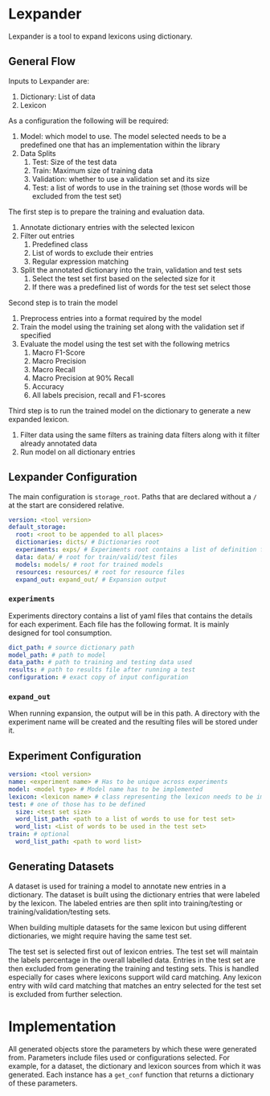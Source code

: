# Lexpander

Lexpander is a tool to expand lexicons using dictionary.

## General Flow

Inputs to Lexpander are:
1. Dictionary: List of data
2. Lexicon

As a configuration the following will be required:
1. Model: which model to use. The model selected needs to be a predefined one that has an implementation within 
the library
2. Data Splits
   1. Test: Size of the test data
   2. Train: Maximum size of training data
   3. Validation: whether to use a validation set and its size
   4. Test: a list of words to use in the training set (those words will be excluded from the test set)

The first step is to prepare the training and evaluation data.
1. Annotate dictionary entries with the selected lexicon
2. Filter out entries
   1. Predefined class
   2. List of words to exclude their entries
   3. Regular expression matching
3. Split the annotated dictionary into the train, validation and test sets
   1. Select the test set first based on the selected size for it
   2. If there was a predefined list of words for the test set select those

Second step is to train the model
1. Preprocess entries into a format required by the model
2. Train the model using the training set along with the validation set if specified
3. Evaluate the model using the test set with the following metrics
   1. Macro F1-Score
   2. Macro Precision
   3. Macro Recall
   4. Macro Precision at 90% Recall
   5. Accuracy
   6. All labels precision, recall and F1-scores

Third step is to run the trained model on the dictionary to generate a new expanded lexicon.
1. Filter data using the same filters as training data filters along with it filter already annotated data
2. Run model on all dictionary entries

## Lexpander Configuration

The main configuration is `storage_root`.
Paths that are declared without a `/` at the start are considered relative.

```yaml
version: <tool version>
default_storage:
  root: <root to be appended to all places>
  dictionaries: dicts/ # Dictionaries root
  experiments: exps/ # Experiments root contains a list of definition files for each
  data: data/ # root for train/valid/test files
  models: models/ # root for trained models
  resources: resources/ # root for resource files
  expand_out: expand_out/ # Expansion output
```

### `experiments`

Experiments directory contains a list of yaml files that contains the details for each experiment.
Each file has the following format.
It is mainly designed for tool consumption.

```yaml
dict_path: # source dictionary path
model_path: # path to model
data_path: # path to training and testing data used
results: # path to results file after running a test
configuration: # exact copy of input configuration
```

### `expand_out`

When running expansion, the output will be in this path.
A directory with the experiment name will be created and the resulting files will be stored under it.

## Experiment Configuration

```yaml
version: <tool version>
name: <experiment name> # Has to be unique across experiments
model: <model type> # Model name has to be implemented
lexicon: <lexicon name> # class representing the lexicon needs to be implemented
test: # one of those has to be defined
  size: <test set size>
  word_list_path: <path to a list of words to use for test set>
  word_list: <List of words to be used in the test set>
train: # optional
  word_list_path: <path to word list>
```

## Generating Datasets

A dataset is used for training a model to annotate new entries in a dictionary.
The dataset is built using the dictionary entries that were labeled by the lexicon.
The labeled entries are then split into training/testing or training/validation/testing sets.

When building multiple datasets for the same lexicon but using different dictionaries,
we might require having the same test set.

The test set is selected first out of lexicon entries.
The test set will maintain the labels percentage in the overall labelled data.
Entries in the test set are then excluded from generating the training and testing sets.
This is handled especially for cases where lexicons support wild card matching.
Any lexicon entry with wild card matching that matches an entry selected for the test set
is excluded from further selection.

# Implementation

All generated objects store the parameters by which these were generated from.
Parameters include files used or configurations selected.
For example, for a dataset, the dictionary and lexicon sources from which it was generated.
Each instance has a `get_conf` function that returns a dictionary of these parameters.